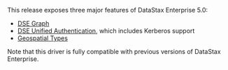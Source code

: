 This release exposes three major features of DataStax Enterprise 5.0:

* [DSE Graph](graph)
* [DSE Unified Authentication](authentication), which includes Kerberos support
* [Geospatial Types](geospatial)

Note that this driver is fully compatible with previous versions of DataStax Enterprise.